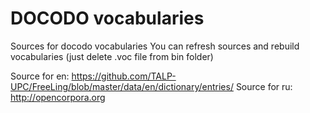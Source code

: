 # DOCODO vocabularies
Sources for docodo vocabularies 
You can refresh sources and rebuild vocabularies (just delete .voc file from bin folder)

Source for en: https://github.com/TALP-UPC/FreeLing/blob/master/data/en/dictionary/entries/
Source for ru: http://opencorpora.org

